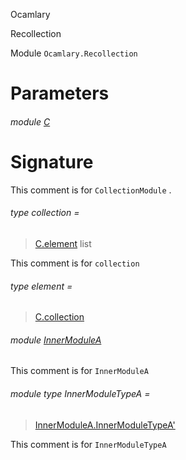 Ocamlary

Recollection

Module `Ocamlary.Recollection`

# Parameters

<a id="argument-1-C"></a>

###### module [C](Ocamlary.Recollection.argument-1-C.md)

# Signature

This comment is for `CollectionModule` .

<a id="type-collection"></a>

###### type collection =

> [C.element](Ocamlary.Recollection.argument-1-C.md#type-element) list


This comment is for `collection`

<a id="type-element"></a>

###### type element =

> [C.collection](Ocamlary.Recollection.argument-1-C.md#type-collection)


<a id="module-InnerModuleA"></a>

###### module [InnerModuleA](Ocamlary.Recollection.InnerModuleA.md)

This comment is for `InnerModuleA`

<a id="module-type-InnerModuleTypeA"></a>

###### module type InnerModuleTypeA =

> [InnerModuleA.InnerModuleTypeA'](Ocamlary.Recollection.InnerModuleA.module-type-InnerModuleTypeA'.md)


This comment is for `InnerModuleTypeA`